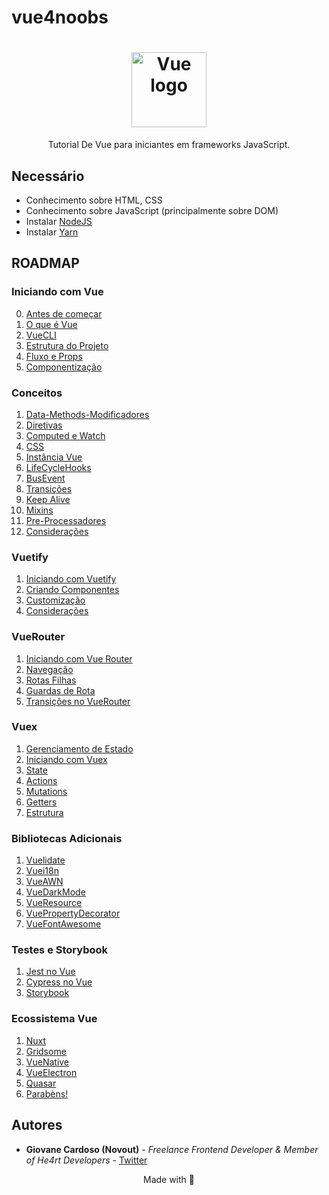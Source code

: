 # vue4noobs

<h1 align="center">
  <img src="../assets/vue2.png" alt="Vue logo" width="120">
</h1>

<p align="center">Tutorial De Vue para iniciantes em frameworks JavaScript.</p>


## Necessário

- Conhecimento sobre HTML, CSS
- Conhecimento sobre JavaScript (principalmente sobre DOM)
- Instalar [NodeJS](https://nodejs.org/en/)
- Instalar [Yarn](https://yarnpkg.com/)

## ROADMAP

### Iniciando com Vue

  0. [Antes de começar](1-Iniciando%20com%20Vue/0-Antes%20de%20começar.md)
  1. [O que é Vue](1-Iniciando%20com%20Vue/1-O%20que%20e%20Vue.md)
  2. [VueCLI](1-Iniciando%20com%20Vue/2-VueCLI.md)
  3. [Estrutura do Projeto](1-Iniciando%20com%20Vue/3-Estrutura%20do%20Projeto.md)
  4. [Fluxo e Props](1-Iniciando%20com%20Vue/4-Fluxo%20e%20Props.md)
  5. [Componentização](1-Iniciando%20com%20Vue/5-Componentização.md)

### Conceitos

  1. [Data-Methods-Modificadores](2-Conceitos/1-Data,%20Methods%20e%20Modificadores.md)
  2. [Diretivas](2-Conceitos/2-Diretivas.md)
  3. [Computed e Watch](2-Conceitos/3-Computed%20e%20Watch.md)
  4. [CSS](2-Conceitos/4-CSS.md)
  5. [Instância Vue](2-Conceitos/5-Instância%20Vue.md)
  6. [LifeCycleHooks](2-Conceitos/6-LifeCycleHooks.md)
  7. [BusEvent](2-Conceitos/7-BusEvent.md)
  8. [Transições](2-Conceitos/8-Transições.md)
  9. [Keep Alive](2-Conceitos/9-Keep%20Alive.md)
  10. [Mixins](2-Conceitos/10-Mixins.md)
  11. [Pre-Processadores](2-Conceitos/11-Pre-Processadores.md)
  12. [Considerações](2-Conceitos/12-Considerações.md)

### Vuetify

  1. [Iniciando com Vuetify](3-Vuetify/1-Iniciando%20com%20Vuetify.md)
  2. [Criando Componentes](3-Vuetify/2-Criando%20Componentes.md)
  3. [Customização](3-Vuetify/3-Customização.md)
  4. [Considerações](3-Vuetify/4-Considerações.md)

### VueRouter

  1. [Iniciando com Vue Router](4-Vue%20Router/1-Iniciando%20com%20Vue%20Router.md)
  2. [Navegação](4-Vue%20Router/2-Navegação.md)
  3. [Rotas Filhas](4-Vue%20Router/3-Rotas%20Filhas.md)
  4. [Guardas de Rota](4-Vue%20Router/4-Guardas%20de%20Rota.md)
  5. [Transições no VueRouter](4-Vue%20Router/5-Transições%20no%20VueRouter.md)

### Vuex

  1. [Gerenciamento de Estado](5-Vuex/1-Gerenciamento%20de%20Estado.md)
  2. [Iniciando com Vuex](5-Vuex/2-Iniciando%20com%20Vuex.md)
  3. [State](5-Vuex/3-State.md)
  4. [Actions](5-Vuex/4-Actions.md)
  5. [Mutations](5-Vuex/5-Mutations.md)
  6. [Getters](5-Vuex/6-Getters.md)
  7. [Estrutura](5-Vuex/7-Estrutura.md)

### Bibliotecas Adicionais

  1. [Vuelidate](6-Bibliotecas%20Adicionais/1-Vuelidate.md)
  2. [Vuei18n](6-Bibliotecas%20Adicionais/2-Vuei18n.md)
  3. [VueAWN](6-Bibliotecas%20Adicionais/3-VueAWN.md)
  4. [VueDarkMode](6-Bibliotecas%20Adicionais/4-VueDarkMode.md)
  5. [VueResource](6-Bibliotecas%20Adicionais/5-VueResource.md)
  6. [VuePropertyDecorator](6-Bibliotecas%20Adicionais/6-VuePropertyDecorator.md)
  7. [VueFontAwesome](6-Bibliotecas%20Adicionais/7-VueFontAwesome.md)

### Testes e Storybook

  1. [Jest no Vue](7-Testes%20e%20Storybook/1-Jest%20no%20Vue.md)
  2. [Cypress no Vue](7-Testes%20e%20Storybook/2-Cypress%20no%20Vue.md)
  3. [Storybook](7-Testes%20e%20Storybook/3-Storybook.md)
  
### Ecossistema Vue

  1. [Nuxt](8%20-%20Ecossistema%20Vue/1%20-%20Nuxt.md)
  2. [Gridsome](8%20-%20Ecossistema%20Vue/2%20-%20Gridsome.md)
  3. [VueNative](8%20-%20Ecossistema%20Vue/3%20-%20VueNative.md)
  4. [VueElectron](8%20-%20Ecossistema%20Vue/4%20-%20VueElectron.md)
  5. [Quasar](8%20-%20Ecossistema%20Vue/5%20-%20Quasar.md)
  6. [Parabèns!](8%20-%20Ecossistema%20Vue/6%20-%20Parabéns!.md)

## Autores

* **Giovane Cardoso (Novout)** -  *Freelance Frontend Developer & Member of He4rt Developers* - [Twitter](https://twitter.com/NovoutT)

<p align="center">Made with 💜</p>
